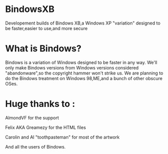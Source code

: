 # BindowsXB
Developement builds of Bindows XB,a Windows XP "variation" designed to be faster,easier to use,and more secure

# What is Bindows?

Bindows is a variation of Windows designed to be faster in any way.
We'll only make Bindows versions from Windows versions considered "abandonware",so the copyright hammer won't strike us.
We are planning to do the Bindows treatment on Windows 98,ME,and a bunch of other obscure OSes.

# Huge thanks to :

AlmondVF for the support

Felix AKA Greamezy for the HTML files

Carolin and Al "toothpasteman" for most of the artwork

And all the users of Bindows.
